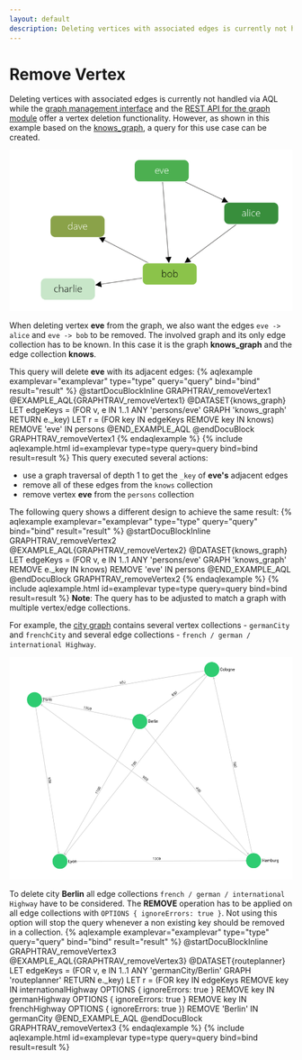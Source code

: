 ```yaml
---
layout: default
description: Deleting vertices with associated edges is currently not handled via AQL while the graph management interfaceand theREST API for the graph moduleoffer a vertex deletion functionality
---
```

Remove Vertex
=============

Deleting vertices with associated edges is currently not handled via AQL while 
the [graph management interface](../graphs-general-graphs-management.html#remove-a-vertex)
and the
[REST API for the graph module](../http/gharial-vertices.html#remove-a-vertex)
offer a vertex deletion functionality.
However, as shown in this example based on the
[knows_graph](../graphs.html#the-knows_graph), a query for this 
use case can be created.

![Example Graph](../images/knows_graph.png)

When deleting vertex **eve** from the graph, we also want the edges
`eve -> alice` and `eve -> bob` to be removed.
The involved graph and its only edge collection has to be known. In this case it 
is the graph **knows_graph** and the edge collection **knows**.

This query will delete **eve** with its adjacent edges:
{% aqlexample examplevar="examplevar" type="type" query="query" bind="bind" result="result" %}
    @startDocuBlockInline GRAPHTRAV_removeVertex1
    @EXAMPLE_AQL{GRAPHTRAV_removeVertex1}
    @DATASET{knows_graph}
LET edgeKeys = (FOR v, e IN 1..1 ANY 'persons/eve' GRAPH 'knows_graph' RETURN e._key)
LET r = (FOR key IN edgeKeys REMOVE key IN knows) 
REMOVE 'eve' IN persons
    @END_EXAMPLE_AQL
    @endDocuBlock GRAPHTRAV_removeVertex1
{% endaqlexample %}
{% include aqlexample.html id=examplevar type=type query=query bind=bind result=result %}
This query executed several actions:
* use a graph traversal of depth 1 to get the `_key` of **eve's** adjacent edges
* remove all of these edges from the `knows` collection
* remove vertex **eve** from the `persons` collection

The following query shows a different design to achieve the same result:
{% aqlexample examplevar="examplevar" type="type" query="query" bind="bind" result="result" %}
    @startDocuBlockInline GRAPHTRAV_removeVertex2
    @EXAMPLE_AQL{GRAPHTRAV_removeVertex2}
    @DATASET{knows_graph}
LET edgeKeys = (FOR v, e IN 1..1 ANY 'persons/eve' GRAPH 'knows_graph'
            REMOVE e._key IN knows)
REMOVE 'eve' IN persons
    @END_EXAMPLE_AQL
    @endDocuBlock GRAPHTRAV_removeVertex2
{% endaqlexample %}
{% include aqlexample.html id=examplevar type=type query=query bind=bind result=result %}
**Note**: The query has to be adjusted to match a graph with multiple vertex/edge collections.

For example, the [city graph](../graphs.html#the-city-graph) 
contains several vertex collections - `germanCity` and `frenchCity` and several 
edge collections -  `french / german / international Highway`.

![Example Graph2](../images/cities_graph.png)

To delete city **Berlin** all edge collections `french / german / international Highway` 
have to be considered. The **REMOVE** operation has to be applied on all edge
collections with `OPTIONS { ignoreErrors: true }`. Not using this option will stop the query
whenever a non existing key should be removed in a collection.
{% aqlexample examplevar="examplevar" type="type" query="query" bind="bind" result="result" %}
    @startDocuBlockInline GRAPHTRAV_removeVertex3
    @EXAMPLE_AQL{GRAPHTRAV_removeVertex3}
    @DATASET{routeplanner}
LET edgeKeys = (FOR v, e IN 1..1 ANY 'germanCity/Berlin' GRAPH 'routeplanner' RETURN e._key)
LET r = (FOR key IN edgeKeys REMOVE key IN internationalHighway
        OPTIONS { ignoreErrors: true } REMOVE key IN germanHighway
        OPTIONS { ignoreErrors: true } REMOVE key IN frenchHighway
        OPTIONS { ignoreErrors: true }) 
REMOVE 'Berlin' IN germanCity
    @END_EXAMPLE_AQL
    @endDocuBlock GRAPHTRAV_removeVertex3
{% endaqlexample %}
{% include aqlexample.html id=examplevar type=type query=query bind=bind result=result %}